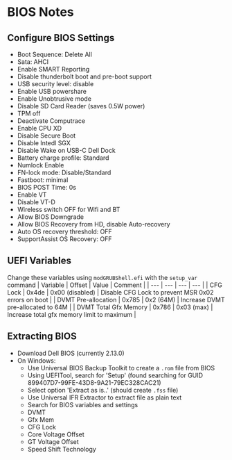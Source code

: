 # BIOS Notes
## Configure BIOS Settings
- Boot Sequence: Delete All
- Sata: AHCI
- Enable SMART Reporting
- Disable thunderbolt boot and pre-boot support
- USB security level: disable
- Enable USB powershare
- Enable Unobtrusive mode
- Disable SD Card Reader (saves 0.5W power)
- TPM off
- Deactivate Computrace
- Enable CPU XD
- Disable Secure Boot
- Disable Intedl SGX
- Disable Wake on USB-C Dell Dock
- Battery charge profile: Standard
- Numlock Enable
- FN-lock mode: Disable/Standard
- Fastboot: minimal
- BIOS POST Time: 0s
- Enable VT
- Disable VT-D
- Wireless switch OFF for Wifi and BT
- Allow BIOS Downgrade
- Allow BIOS Recovery from HD, disable Auto-recovery
- Auto OS recovery threshold: OFF
- SupportAssist OS Recovery: OFF

##  UEFI Variables
Change these variables using `modGRUBShell.efi` with the `setup_var` command
| Variable              | Offset | Value            | Comment                                             |
| ---                   | ---    | ---              | ---                                                 |
| CFG Lock              | 0x4de  | 0x00  (disabled) | Disable CFG Lock to prevent MSR 0x02 errors on boot |
| DVMT Pre-allocation   | 0x785  | 0x2  (64M)       | Increase DVMT pre-allocated to 64M                  |
| DVMT Total Gfx Memory | 0x786  | 0x03 (max)       | Increase total gfx memory limit to maximum          |

## Extracting BIOS
- Download Dell BIOS (currently 2.13.0)
- On Windows:
    - Use Universal BIOS Backup Toolkit to create a `.rom` file from BIOS
    - Using UEFITool, search for 'Setup' (found searching for GUID 899407D7-99FE-43D8-9A21-79EC328CAC21)
    - Select option 'Extract as is..' (should create `.fss` file)
    - Use Universal IFR Extractor to extract file as plain text
    - Search for BIOS variables and settings
	- DVMT
	- Gfx Mem
	- CFG Lock
	- Core Voltage Offset
	- GT Voltage Offset
	- Speed Shift Technology
